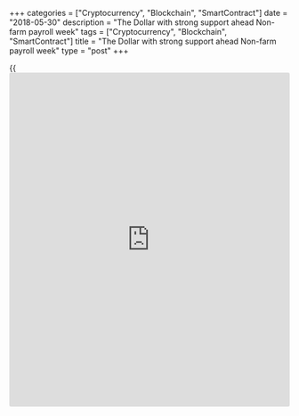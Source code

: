 +++
categories = ["Cryptocurrency", "Blockchain", "SmartContract"]
date = "2018-05-30"
description = "The Dollar with strong support ahead Non-farm payroll week"
tags = ["Cryptocurrency", "Blockchain", "SmartContract"]
title = "The Dollar with strong support ahead Non-farm payroll week"
type = "post"
+++

{{<iframe id="large-banner" src="https://www.bounty.group/#slide=6.0" width="100%" height="600" scrolling="no" style="border: 0px solid rgb(216, 221, 230); border-radius: 3px;">}}

| **Daily Strategy - The Dollar with strong support ahead Non-farm
payroll week**  
---  
**News:**  
|  EURUSD (1.1726)  
Trend: Neutral/Downward  
Support/Resistance: 1.1560 - 1.1785  
This week start with a holiday in United States. It is a Memorial Day
and holiday in U.K. for Spring Bank Holiday.  
In Germany on Wednesday there are important events that may send
positive signals for the biggest economy in Euro Zone. Also on Wednesday
we will focus over United States GDP report that also may send positive
signal.  
But the major fundamental [news](https://www.letsplayfx.com/blog/forex-news-website/) this week is schedule for Friday - U.S.
Non-farm payroll report and Unemployment rate. It is also expecting
positive [news](https://www.letsplayfx.com/blog/forex-news-website/) that already the market generated with the latest Dollar
gains. The positive [news](https://www.letsplayfx.com/blog/forex-news-website/) for the Dollar may continue follows the end of
the Trade war with China.  
[World-Signals.com][1] trading strategy this week is to trade into
neutral direction in the first day of the week after the correction at
the start of trading and to open short positions for new gains of the
Dollar during the mid of the week.  
---  
  
* * *

**Comments:**  
  
None  
  
  

   1. www.world-signals.com (www.world-signals.com)